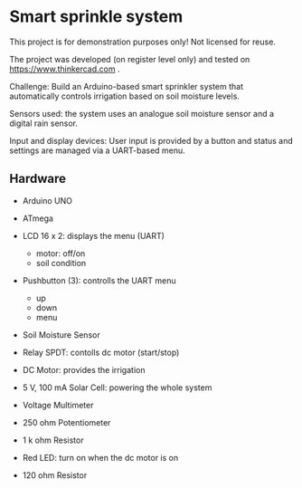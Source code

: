 # Smart sprinkle system

This project is for demonstration purposes only! Not licensed for reuse.

The project was developed (on register level only) and tested on https://www.thinkercad.com . 

Challenge: Build an Arduino-based smart sprinkler system that automatically controls irrigation based on soil moisture levels.

Sensors used: the system uses an analogue soil moisture sensor and a digital rain sensor.

Input and display devices: User input is provided by a button and status and settings are managed via a UART-based menu.

## Hardware
- Arduino UNO
- ATmega
- LCD 16 x 2: displays the menu (UART)
    - motor: off/on
    - soil condition
- Pushbutton (3): controlls the UART menu
    - up
    - down
    - menu
- Soil Moisture Sensor
- Relay SPDT: contolls dc motor (start/stop)
- DC Motor: provides the irrigation
- 5 V, 100 mA Solar Cell: powering the whole system
- Voltage Multimeter
- 250 ohm Potentiometer
- 1 k ohm Resistor
- Red LED: turn on when the dc motor is on
- 120 ohm Resistor

  ## 
